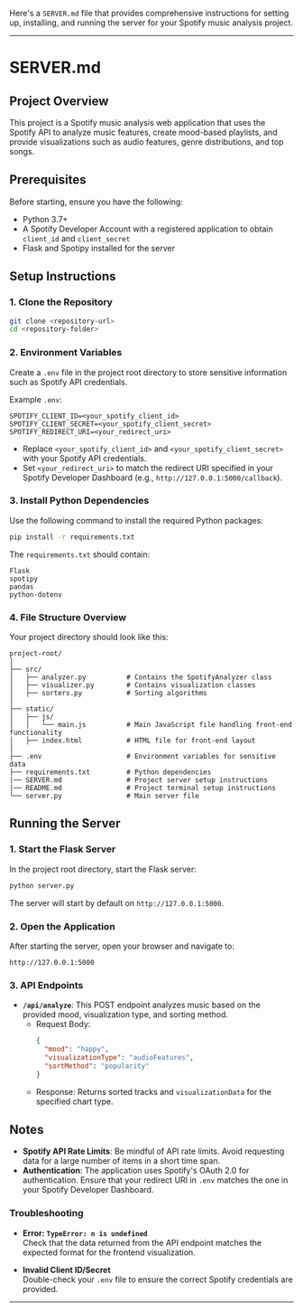 Here's a `SERVER.md` file that provides comprehensive instructions for setting up, installing, and running the server for your Spotify music analysis project.

---

# SERVER.md

## Project Overview
This project is a Spotify music analysis web application that uses the Spotify API to analyze music features, create mood-based playlists, and provide visualizations such as audio features, genre distributions, and top songs.

## Prerequisites
Before starting, ensure you have the following:
- Python 3.7+
- A Spotify Developer Account with a registered application to obtain `client_id` and `client_secret`
- Flask and Spotipy installed for the server

## Setup Instructions

### 1. Clone the Repository
```bash
git clone <repository-url>
cd <repository-folder>
```

### 2. Environment Variables
Create a `.env` file in the project root directory to store sensitive information such as Spotify API credentials.

Example `.env`:
```dotenv
SPOTIFY_CLIENT_ID=<your_spotify_client_id>
SPOTIFY_CLIENT_SECRET=<your_spotify_client_secret>
SPOTIFY_REDIRECT_URI=<your_redirect_uri>
```

- Replace `<your_spotify_client_id>` and `<your_spotify_client_secret>` with your Spotify API credentials.
- Set `<your_redirect_uri>` to match the redirect URI specified in your Spotify Developer Dashboard (e.g., `http://127.0.0.1:5000/callback`).

### 3. Install Python Dependencies
Use the following command to install the required Python packages:
```bash
pip install -r requirements.txt
```

The `requirements.txt` should contain:
```plaintext
Flask
spotipy
pandas
python-dotenv
```

### 4. File Structure Overview
Your project directory should look like this:
```
project-root/
│
├── src/
│   ├── analyzer.py          # Contains the SpotifyAnalyzer class
│   ├── visualizer.py        # Contains visualization classes
│   ├── sorters.py           # Sorting algorithms
│
├── static/
│   ├── js/
│   │   └── main.js          # Main JavaScript file handling front-end functionality
│   ├── index.html           # HTML file for front-end layout
│
├── .env                     # Environment variables for sensitive data
├── requirements.txt         # Python dependencies
|── SERVER.md                # Project server setup instructions
|── README.md                # Project terminal setup instructions
└── server.py                # Main server file
```

## Running the Server

### 1. Start the Flask Server
In the project root directory, start the Flask server:
```bash
python server.py
```

The server will start by default on `http://127.0.0.1:5000`.

### 2. Open the Application
After starting the server, open your browser and navigate to:
```
http://127.0.0.1:5000
```

### 3. API Endpoints
- **`/api/analyze`**: This POST endpoint analyzes music based on the provided mood, visualization type, and sorting method. 
  - Request Body:
    ```json
    {
      "mood": "happy",
      "visualizationType": "audioFeatures",
      "sortMethod": "popularity"
    }
    ```
  - Response: Returns sorted tracks and `visualizationData` for the specified chart type.

## Notes

- **Spotify API Rate Limits**: Be mindful of API rate limits. Avoid requesting data for a large number of items in a short time span.
- **Authentication**: The application uses Spotify's OAuth 2.0 for authentication. Ensure that your redirect URI in `.env` matches the one in your Spotify Developer Dashboard.
  
### Troubleshooting

- **Error: `TypeError: n is undefined`**  
  Check that the data returned from the API endpoint matches the expected format for the frontend visualization.

- **Invalid Client ID/Secret**  
  Double-check your `.env` file to ensure the correct Spotify credentials are provided.

---